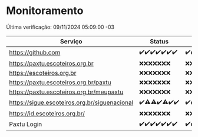 # Monitoramento

Última verificação: 09/11/2024 05:09:00 -03

|Serviço|Status|Últimas 24h|
|---|---|---|
|https://github.com|<span title="2024-11-02: OK=23">✔️</span><span title="2024-11-03: OK=23">✔️</span><span title="2024-11-04: OK=23">✔️</span><span title="2024-11-05: OK=23">✔️</span><span title="2024-11-06: OK=23">✔️</span><span title="2024-11-07: OK=23">✔️</span><span title="2024-11-08: OK=7">✔️</span>|<span title="08/11/2024 05:11:00 -03 : 200">✔️</span><span title="08/11/2024 06:08:00 -03 : 200">✔️</span><span title="08/11/2024 07:08:00 -03 : 200">✔️</span><span title="08/11/2024 08:06:00 -03 : 200">✔️</span><span title="08/11/2024 09:15:00 -03 : 200">✔️</span><span title="08/11/2024 10:15:00 -03 : 200">✔️</span><span title="08/11/2024 11:07:00 -03 : 200">✔️</span><span title="08/11/2024 12:08:00 -03 : 200">✔️</span><span title="08/11/2024 13:09:00 -03 : 200">✔️</span><span title="08/11/2024 14:07:00 -03 : 200">✔️</span><span title="08/11/2024 15:10:00 -03 : 200">✔️</span><span title="08/11/2024 16:06:00 -03 : 200">✔️</span><span title="08/11/2024 17:08:00 -03 : 200">✔️</span><span title="08/11/2024 18:07:00 -03 : 200">✔️</span><span title="08/11/2024 19:07:00 -03 : 200">✔️</span><span title="08/11/2024 20:08:00 -03 : 200">✔️</span><span title="08/11/2024 21:38:00 -03 : 200">✔️</span><span title="08/11/2024 23:05:00 -03 : 200">✔️</span><span title="09/11/2024 00:12:00 -03 : 200">✔️</span><span title="09/11/2024 01:09:00 -03 : 200">✔️</span><span title="09/11/2024 02:07:00 -03 : 200">✔️</span><span title="09/11/2024 03:10:00 -03 : 200">✔️</span><span title="09/11/2024 04:07:00 -03 : 200">✔️</span><span title="09/11/2024 05:09:00 -03 : 200">✔️</span>|
|https://paxtu.escoteiros.org.br|<span title="2024-11-02: Falhas=23">❌</span><span title="2024-11-03: Falhas=23">❌</span><span title="2024-11-04: Falhas=23">❌</span><span title="2024-11-05: Falhas=23">❌</span><span title="2024-11-06: Falhas=23">❌</span><span title="2024-11-07: Falhas=23">❌</span><span title="2024-11-08: Falhas=7">❌</span>|<span title="08/11/2024 05:11:00 -03 : 403">❌</span><span title="08/11/2024 06:08:00 -03 : 403">❌</span><span title="08/11/2024 07:08:00 -03 : 403">❌</span><span title="08/11/2024 08:06:00 -03 : 403">❌</span><span title="08/11/2024 09:15:00 -03 : 403">❌</span><span title="08/11/2024 10:15:00 -03 : 403">❌</span><span title="08/11/2024 11:07:00 -03 : 403">❌</span><span title="08/11/2024 12:08:00 -03 : 403">❌</span><span title="08/11/2024 13:09:00 -03 : 403">❌</span><span title="08/11/2024 14:07:00 -03 : 403">❌</span><span title="08/11/2024 15:10:00 -03 : 403">❌</span><span title="08/11/2024 16:06:00 -03 : 403">❌</span><span title="08/11/2024 17:08:00 -03 : 403">❌</span><span title="08/11/2024 18:07:00 -03 : 403">❌</span><span title="08/11/2024 19:07:00 -03 : 403">❌</span><span title="08/11/2024 20:08:00 -03 : 403">❌</span><span title="08/11/2024 21:38:00 -03 : 403">❌</span><span title="08/11/2024 23:05:00 -03 : 403">❌</span><span title="09/11/2024 00:12:00 -03 : 403">❌</span><span title="09/11/2024 01:09:00 -03 : 403">❌</span><span title="09/11/2024 02:07:00 -03 : 403">❌</span><span title="09/11/2024 03:10:00 -03 : 403">❌</span><span title="09/11/2024 04:07:00 -03 : 403">❌</span><span title="09/11/2024 05:09:00 -03 : 403">❌</span>|
|https://escoteiros.org.br|<span title="2024-11-02: Falhas=23">❌</span><span title="2024-11-03: Falhas=23">❌</span><span title="2024-11-04: Falhas=23">❌</span><span title="2024-11-05: Falhas=23">❌</span><span title="2024-11-06: Falhas=23">❌</span><span title="2024-11-07: Falhas=23">❌</span><span title="2024-11-08: Falhas=7">❌</span>|<span title="08/11/2024 05:11:00 -03 : 403">❌</span><span title="08/11/2024 06:08:00 -03 : 403">❌</span><span title="08/11/2024 07:08:00 -03 : 403">❌</span><span title="08/11/2024 08:06:00 -03 : 403">❌</span><span title="08/11/2024 09:15:00 -03 : 403">❌</span><span title="08/11/2024 10:15:00 -03 : 403">❌</span><span title="08/11/2024 11:07:00 -03 : 403">❌</span><span title="08/11/2024 12:08:00 -03 : 403">❌</span><span title="08/11/2024 13:09:00 -03 : 403">❌</span><span title="08/11/2024 14:07:00 -03 : 403">❌</span><span title="08/11/2024 15:10:00 -03 : 403">❌</span><span title="08/11/2024 16:06:00 -03 : 403">❌</span><span title="08/11/2024 17:08:00 -03 : 403">❌</span><span title="08/11/2024 18:07:00 -03 : 403">❌</span><span title="08/11/2024 19:07:00 -03 : 403">❌</span><span title="08/11/2024 20:08:00 -03 : 403">❌</span><span title="08/11/2024 21:38:00 -03 : 403">❌</span><span title="08/11/2024 23:05:00 -03 : 403">❌</span><span title="09/11/2024 00:12:00 -03 : 403">❌</span><span title="09/11/2024 01:09:00 -03 : 403">❌</span><span title="09/11/2024 02:07:00 -03 : 403">❌</span><span title="09/11/2024 03:10:00 -03 : 403">❌</span><span title="09/11/2024 04:07:00 -03 : 403">❌</span><span title="09/11/2024 05:09:00 -03 : 403">❌</span>|
|https://paxtu.escoteiros.org.br/paxtu|<span title="2024-11-02: Falhas=23">❌</span><span title="2024-11-03: Falhas=23">❌</span><span title="2024-11-04: Falhas=23">❌</span><span title="2024-11-05: Falhas=23">❌</span><span title="2024-11-06: Falhas=23">❌</span><span title="2024-11-07: Falhas=23">❌</span><span title="2024-11-08: Falhas=7">❌</span>|<span title="08/11/2024 05:11:00 -03 : 403">❌</span><span title="08/11/2024 06:08:00 -03 : 403">❌</span><span title="08/11/2024 07:08:00 -03 : 403">❌</span><span title="08/11/2024 08:06:00 -03 : 403">❌</span><span title="08/11/2024 09:15:00 -03 : 403">❌</span><span title="08/11/2024 10:15:00 -03 : 403">❌</span><span title="08/11/2024 11:07:00 -03 : 403">❌</span><span title="08/11/2024 12:08:00 -03 : 403">❌</span><span title="08/11/2024 13:09:00 -03 : 403">❌</span><span title="08/11/2024 14:07:00 -03 : 403">❌</span><span title="08/11/2024 15:10:00 -03 : 403">❌</span><span title="08/11/2024 16:06:00 -03 : 403">❌</span><span title="08/11/2024 17:08:00 -03 : 403">❌</span><span title="08/11/2024 18:07:00 -03 : 403">❌</span><span title="08/11/2024 19:07:00 -03 : 403">❌</span><span title="08/11/2024 20:08:00 -03 : 403">❌</span><span title="08/11/2024 21:38:00 -03 : 403">❌</span><span title="08/11/2024 23:05:00 -03 : 403">❌</span><span title="09/11/2024 00:12:00 -03 : 403">❌</span><span title="09/11/2024 01:09:00 -03 : 403">❌</span><span title="09/11/2024 02:07:00 -03 : 403">❌</span><span title="09/11/2024 03:10:00 -03 : 403">❌</span><span title="09/11/2024 04:07:00 -03 : 403">❌</span><span title="09/11/2024 05:09:00 -03 : 403">❌</span>|
|https://paxtu.escoteiros.org.br/meupaxtu|<span title="2024-11-02: Falhas=23">❌</span><span title="2024-11-03: Falhas=23">❌</span><span title="2024-11-04: Falhas=23">❌</span><span title="2024-11-05: Falhas=23">❌</span><span title="2024-11-06: Falhas=23">❌</span><span title="2024-11-07: Falhas=23">❌</span><span title="2024-11-08: Falhas=7">❌</span>|<span title="08/11/2024 05:11:00 -03 : 403">❌</span><span title="08/11/2024 06:08:00 -03 : 403">❌</span><span title="08/11/2024 07:08:00 -03 : 403">❌</span><span title="08/11/2024 08:06:00 -03 : 403">❌</span><span title="08/11/2024 09:15:00 -03 : 403">❌</span><span title="08/11/2024 10:15:00 -03 : 403">❌</span><span title="08/11/2024 11:07:00 -03 : 403">❌</span><span title="08/11/2024 12:08:00 -03 : 403">❌</span><span title="08/11/2024 13:09:00 -03 : 403">❌</span><span title="08/11/2024 14:07:00 -03 : 403">❌</span><span title="08/11/2024 15:10:00 -03 : 403">❌</span><span title="08/11/2024 16:06:00 -03 : 403">❌</span><span title="08/11/2024 17:08:00 -03 : 403">❌</span><span title="08/11/2024 18:07:00 -03 : 403">❌</span><span title="08/11/2024 19:07:00 -03 : 403">❌</span><span title="08/11/2024 20:08:00 -03 : 403">❌</span><span title="08/11/2024 21:38:00 -03 : 403">❌</span><span title="08/11/2024 23:05:00 -03 : 403">❌</span><span title="09/11/2024 00:12:00 -03 : 403">❌</span><span title="09/11/2024 01:09:00 -03 : 403">❌</span><span title="09/11/2024 02:07:00 -03 : 403">❌</span><span title="09/11/2024 03:10:00 -03 : 403">❌</span><span title="09/11/2024 04:07:00 -03 : 403">❌</span><span title="09/11/2024 05:09:00 -03 : 403">❌</span>|
|https://sigue.escoteiros.org.br/siguenacional|<span title="2024-11-02: OK=23">✔️</span><span title="2024-11-03: OK=22, Falhas=1">⚠️</span><span title="2024-11-04: OK=22, Falhas=1">⚠️</span><span title="2024-11-05: OK=23">✔️</span><span title="2024-11-06: OK=22, Falhas=1">⚠️</span><span title="2024-11-07: OK=23">✔️</span><span title="2024-11-08: OK=7">✔️</span>|<span title="08/11/2024 05:11:00 -03 : 200">✔️</span><span title="08/11/2024 06:08:00 -03 : 200">✔️</span><span title="08/11/2024 07:08:00 -03 : 200">✔️</span><span title="08/11/2024 08:06:00 -03 : 200">✔️</span><span title="08/11/2024 09:15:00 -03 : 200">✔️</span><span title="08/11/2024 10:15:00 -03 : 200">✔️</span><span title="08/11/2024 11:07:00 -03 : 200">✔️</span><span title="08/11/2024 12:08:00 -03 : 200">✔️</span><span title="08/11/2024 13:09:00 -03 : 200">✔️</span><span title="08/11/2024 14:07:00 -03 : 200">✔️</span><span title="08/11/2024 15:10:00 -03 : 200">✔️</span><span title="08/11/2024 16:06:00 -03 : 200">✔️</span><span title="08/11/2024 17:08:00 -03 : 0">❌</span><span title="08/11/2024 18:07:00 -03 : 200">✔️</span><span title="08/11/2024 19:07:00 -03 : 200">✔️</span><span title="08/11/2024 20:08:00 -03 : 200">✔️</span><span title="08/11/2024 21:38:00 -03 : 200">✔️</span><span title="08/11/2024 23:05:00 -03 : 200">✔️</span><span title="09/11/2024 00:12:00 -03 : 200">✔️</span><span title="09/11/2024 01:09:00 -03 : 200">✔️</span><span title="09/11/2024 02:07:00 -03 : 200">✔️</span><span title="09/11/2024 03:10:00 -03 : 200">✔️</span><span title="09/11/2024 04:07:00 -03 : 200">✔️</span><span title="09/11/2024 05:09:00 -03 : 200">✔️</span>|
|https://id.escoteiros.org.br/|<span title="2024-11-02: Falhas=23">❌</span><span title="2024-11-03: Falhas=23">❌</span><span title="2024-11-04: Falhas=23">❌</span><span title="2024-11-05: Falhas=23">❌</span><span title="2024-11-06: Falhas=23">❌</span><span title="2024-11-07: Falhas=23">❌</span><span title="2024-11-08: Falhas=7">❌</span>|<span title="08/11/2024 05:11:00 -03 : 403">❌</span><span title="08/11/2024 06:08:00 -03 : 403">❌</span><span title="08/11/2024 07:08:00 -03 : 403">❌</span><span title="08/11/2024 08:06:00 -03 : 403">❌</span><span title="08/11/2024 09:15:00 -03 : 403">❌</span><span title="08/11/2024 10:15:00 -03 : 403">❌</span><span title="08/11/2024 11:07:00 -03 : 403">❌</span><span title="08/11/2024 12:08:00 -03 : 403">❌</span><span title="08/11/2024 13:09:00 -03 : 403">❌</span><span title="08/11/2024 14:07:00 -03 : 403">❌</span><span title="08/11/2024 15:10:00 -03 : 403">❌</span><span title="08/11/2024 16:06:00 -03 : 403">❌</span><span title="08/11/2024 17:08:00 -03 : 403">❌</span><span title="08/11/2024 18:07:00 -03 : 403">❌</span><span title="08/11/2024 19:07:00 -03 : 403">❌</span><span title="08/11/2024 20:08:00 -03 : 403">❌</span><span title="08/11/2024 21:38:00 -03 : 403">❌</span><span title="08/11/2024 23:05:00 -03 : 403">❌</span><span title="09/11/2024 00:12:00 -03 : 403">❌</span><span title="09/11/2024 01:09:00 -03 : 403">❌</span><span title="09/11/2024 02:07:00 -03 : 403">❌</span><span title="09/11/2024 03:10:00 -03 : 403">❌</span><span title="09/11/2024 04:07:00 -03 : 403">❌</span><span title="09/11/2024 05:09:00 -03 : 403">❌</span>|
|Paxtu Login|<span title="2024-11-02: OK=23">✔️</span><span title="2024-11-03: OK=23">✔️</span><span title="2024-11-04: OK=23">✔️</span><span title="2024-11-05: OK=23">✔️</span><span title="2024-11-06: OK=23">✔️</span><span title="2024-11-07: OK=23">✔️</span><span title="2024-11-08: OK=7">✔️</span>|<span title="08/11/2024 05:11:00 -03 : 200">✔️</span><span title="08/11/2024 06:08:00 -03 : 200">✔️</span><span title="08/11/2024 07:08:00 -03 : 200">✔️</span><span title="08/11/2024 08:06:00 -03 : 200">✔️</span><span title="08/11/2024 09:15:00 -03 : 200">✔️</span><span title="08/11/2024 10:15:00 -03 : 200">✔️</span><span title="08/11/2024 11:07:00 -03 : 200">✔️</span><span title="08/11/2024 12:08:00 -03 : 200">✔️</span><span title="08/11/2024 13:09:00 -03 : 200">✔️</span><span title="08/11/2024 14:07:00 -03 : 200">✔️</span><span title="08/11/2024 15:10:00 -03 : 200">✔️</span><span title="08/11/2024 16:06:00 -03 : 200">✔️</span><span title="08/11/2024 17:08:00 -03 : 504">❌</span><span title="08/11/2024 18:07:00 -03 : 200">✔️</span><span title="08/11/2024 19:07:00 -03 : 200">✔️</span><span title="08/11/2024 20:08:00 -03 : 200">✔️</span><span title="08/11/2024 21:38:00 -03 : 200">✔️</span><span title="08/11/2024 23:05:00 -03 : 200">✔️</span><span title="09/11/2024 00:12:00 -03 : 200">✔️</span><span title="09/11/2024 01:09:00 -03 : 200">✔️</span><span title="09/11/2024 02:07:00 -03 : 200">✔️</span><span title="09/11/2024 03:10:00 -03 : 200">✔️</span><span title="09/11/2024 04:07:00 -03 : 200">✔️</span><span title="09/11/2024 05:09:00 -03 : 200">✔️</span>|
